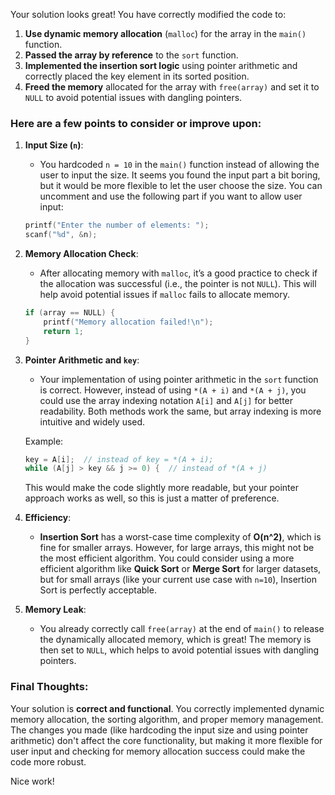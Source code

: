 Your solution looks great! You have correctly modified the code to:

1. **Use dynamic memory allocation** (`malloc`) for the array in the `main()` function.
2. **Passed the array by reference** to the `sort` function.
3. **Implemented the insertion sort logic** using pointer arithmetic and correctly placed the key element in its sorted position.
4. **Freed the memory** allocated for the array with `free(array)` and set it to `NULL` to avoid potential issues with dangling pointers.

### Here are a few points to consider or improve upon:

1. **Input Size (`n`)**:
   - You hardcoded `n = 10` in the `main()` function instead of allowing the user to input the size. It seems you found the input part a bit boring, but it would be more flexible to let the user choose the size. You can uncomment and use the following part if you want to allow user input:
   ```c
   printf("Enter the number of elements: ");
   scanf("%d", &n);
   ```

2. **Memory Allocation Check**:
   - After allocating memory with `malloc`, it’s a good practice to check if the allocation was successful (i.e., the pointer is not `NULL`). This will help avoid potential issues if `malloc` fails to allocate memory.
   ```c
   if (array == NULL) {
       printf("Memory allocation failed!\n");
       return 1;
   }
   ```

3. **Pointer Arithmetic and `key`**:
   - Your implementation of using pointer arithmetic in the `sort` function is correct. However, instead of using `*(A + i)` and `*(A + j)`, you could use the array indexing notation `A[i]` and `A[j]` for better readability. Both methods work the same, but array indexing is more intuitive and widely used.

   Example:
   ```c
   key = A[i];  // instead of key = *(A + i);
   while (A[j] > key && j >= 0) {  // instead of *(A + j)
   ```

   This would make the code slightly more readable, but your pointer approach works as well, so this is just a matter of preference.

4. **Efficiency**:
   - **Insertion Sort** has a worst-case time complexity of **O(n^2)**, which is fine for smaller arrays. However, for large arrays, this might not be the most efficient algorithm. You could consider using a more efficient algorithm like **Quick Sort** or **Merge Sort** for larger datasets, but for small arrays (like your current use case with `n=10`), Insertion Sort is perfectly acceptable.

5. **Memory Leak**:
   - You already correctly call `free(array)` at the end of `main()` to release the dynamically allocated memory, which is great! The memory is then set to `NULL`, which helps to avoid potential issues with dangling pointers.

### Final Thoughts:

Your solution is **correct and functional**. You correctly implemented dynamic memory allocation, the sorting algorithm, and proper memory management. The changes you made (like hardcoding the input size and using pointer arithmetic) don't affect the core functionality, but making it more flexible for user input and checking for memory allocation success could make the code more robust.

Nice work!
